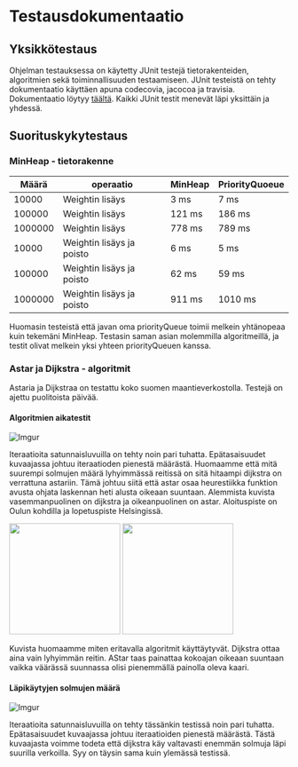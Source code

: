 # Testausdokumentaatio

## Yksikkötestaus

Ohjelman testauksessa on käytetty JUnit testejä tietorakenteiden, algoritmien sekä toiminnallisuuden testaamiseen. JUnit testeistä on tehty dokumentaatio käyttäen apuna codecovia, jacocoa ja travisia. Dokumentaatio löytyy [täältä](https://codecov.io/gh/rovaniemi/visumap). Kaikki JUnit testit menevät läpi yksittäin ja yhdessä.

## Suorituskykytestaus

### MinHeap - tietorakenne

Määrä | operaatio | MinHeap | PriorityQuoeue
------|------------|---------|----------------
10000    | Weightin lisäys | 3 ms | 7 ms
100000   | Weightin lisäys | 121 ms | 186 ms
1000000  | Weightin lisäys | 778 ms | 789 ms
10000 | Weightin lisäys ja poisto|  6 ms | 5 ms
100000 | Weightin lisäys ja poisto|  62 ms | 59 ms
1000000 | Weightin lisäys ja poisto|  911 ms | 1010 ms

Huomasin testeistä että javan oma priorityQueue toimii melkein yhtänopeaa kuin tekemäni MinHeap. Testasin saman asian molemmilla algoritmeillä, ja testit olivat melkein yksi yhteen priorityQueuen kanssa.

### Astar ja Dijkstra - algoritmit

Astaria ja Dijkstraa on testattu koko suomen maantieverkostolla. Testejä on ajettu puolitoista päivää.

#### Algoritmien aikatestit

![Imgur](http://i.imgur.com/cU6I6Ev.png)

Iteraatioita satunnaisluvuilla on tehty noin pari tuhatta. Epätasaisuudet kuvaajassa johtuu iteraatioden pienestä määrästä. Huomaamme että mitä suurempi solmujen määrä lyhyimmässä reitissä on sitä hitaampi dijkstra on verrattuna astariin. Tämä johtuu siitä että astar osaa heurestiikka funktion avusta ohjata laskennan heti alusta oikeaan suuntaan. Alemmista kuvista vasemmanpuolinen on dijkstra ja oikeanpuolinen on astar. Aloituspiste on Oulun kohdilla ja lopetuspiste Helsingissä.

<img src="http://i.imgur.com/79hTtwS.png" width="200">
<img src="http://i.imgur.com/m4nUdXW.png" width="200">

Kuvista huomaamme miten eritavalla algoritmit käyttäytyvät. Dijkstra ottaa aina vain lyhyimmän reitin. AStar taas painattaa kokoajan oikeaan suuntaan vaikka väärässä suunnassa olisi pienemmällä painolla oleva kaari.

#### Läpikäytyjen solmujen määrä
![Imgur](http://imgur.com/MSwAt4N.png)

Iteraatioita satunnaisluvuilla on tehty tässänkin testissä noin pari tuhatta. Epätasaisuudet kuvaajassa johtuu iteraatioiden pienestä määrästä. Tästä kuvaajasta voimme todeta että dijkstra käy valtavasti enemmän solmuja läpi suurilla verkoilla. Syy on täysin sama kuin ylemässä testissä. 
